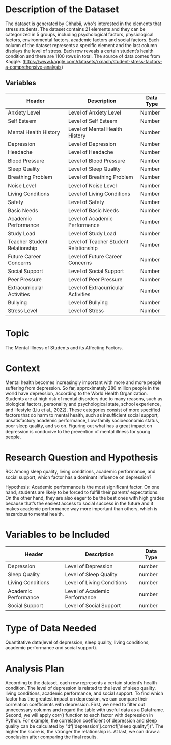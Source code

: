 # Description of the Dataset
The dataset is generated by Chhabii, who's interested in the elements that stress students. The dataset contains 21 elements and they can be categorized in 5 groups, including psychological factors, physiological factors, environmental factors, academic factors and social factors. Each column of the dataset represents a specific element and the last column displays the level of stress. Each row reveals a certain student’s health condition and there are 1100 rows in total. The source of data comes from  Kaggle. (https://www.kaggle.com/datasets/rxnach/student-stress-factors-a-comprehensive-analysis)

## Variables
| Header | Description | Data Type |
| ------ | ----------- | --------- |
| Anxiety Level | Level of Anxiety Level | Number |
| Self Esteem | Level of Self Esteem | Number |
| Mental Health History | Level of Mental Health History | Number |
| Depression | Level of Depression | Number |
| Headache | Level of Headache | Number |
| Blood Pressure | Level of Blood Pressure | Number |
| Sleep Quality | Level of Sleep Quality | Number |
| Breathing Problem | Level of Breathing Problem | Number |
| Noise Level | Level of Noise Level | Number |
| Living Conditions | Level of Living Conditions | Number |
| Safety | Level of Safety | Number |
| Basic Needs | Level of Basic Needs | Number |
| Academic Performance | Level of Academic Performance | Number |
| Study Load | Level of Study Load | Number |
| Teacher Student Relationship | Level of Teacher Student Relationship | Number |
| Future Career Concerns | Level of Future Career Concerns | Number |
| Social Support | Level of Social Support | Number |
| Peer Pressure | Level of Peer Pressure | Number |
| Extracurricular Activities | Level of Extracurricular Activities | Number |
| Bullying | Level of Bullying | Number |
| Stress Level | Level of Stress | Number |


# Topic
The Mental Illness of Students and its Affecting Factors.

# Context
Mental health becomes increasingly important with more and more people suffering from depression. So far, approximately 280 million people in the world have depression, according to the World Health Organization. Students are at high risk of mental disorders due to many reasons, such as biological factors, personality and psychological state, school experience, and lifestyle (Liu et al., 2022). These categories consist of more specified factors that do harm to mental health, such as insufficient social support, unsatisfactory academic performance, Low family socioeconomic status, poor sleep quality, and so on. Figuring out what has a great impact on depression is conducive to the prevention of mental illness for young people. 

# Research Question and Hypothesis
RQ: 
Among sleep quality, living conditions, academic performance, and social support, which factor has a dominant influence on depression?

Hypothesis: 
Academic performance is the most significant factor. On one hand, students are likely to be forced to fulfill their parents’ expectations. On the other hand, they are also eager to be the best ones with high grades because that’s the easiest access to social success in the future and it makes academic performance way more important than others, which is hazardous to mental health.

# Variables to be Included
| Header | Description | Data Type |
| ------ | ----------- | --------- |
| Depression | Level of Depression | number |
| Sleep Quality | Level of Sleep Quality | number |
| Living Conditions | Level of Living Conditions | number |
| Academic Performance | Level of Academic Performance | number |
| Social Support | Level of Social Support | number |

# Type of Data Needed
Quantitative data(level of depression, sleep quality, living conditions, academic performance and social support).

# Analysis Plan
According to the dataset, each row represents a certain student’s health condition. The level of depression is related to the level of sleep quality, living conditions, academic performance, and social support. To find which factor has the greatest impact on depression, we can compare their correlation coefficients with depression. First, we need to filter out unnecessary columns and regard the table with useful data as a Dataframe. Second, we will apply corr() function to each factor with depression in Python. For example, the correlation coefficient of depression and sleep quality can be calculated by "df['depression'].corr(df['sleep quality'])". The higher the score is, the stronger the relationship is. At last, we can draw a conclusion after comparing the final results. 
